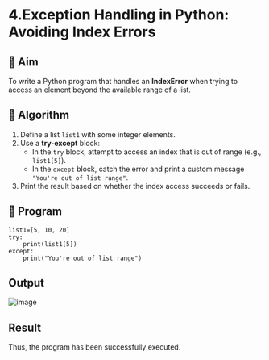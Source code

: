 # 4.Exception Handling in Python: Avoiding Index Errors

## 🎯 Aim
To write a Python program that handles an **IndexError** when trying to access an element beyond the available range of a list.

## 🧠 Algorithm
1. Define a list `list1` with some integer elements.
2. Use a **try-except** block:
   - In the `try` block, attempt to access an index that is out of range (e.g., `list1[5]`).
   - In the `except` block, catch the error and print a custom message `"You're out of list range"`.
3. Print the result based on whether the index access succeeds or fails.

## 🧾 Program
```
list1=[5, 10, 20]
try:
    print(list1[5]) 
except:
    print("You're out of list range")
```


## Output
![image](https://github.com/user-attachments/assets/82bc0506-c636-4c02-9ba8-ba99d787de09)


## Result
Thus, the program has been successfully executed.
